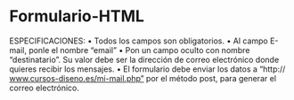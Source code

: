 # Formulario-HTML
ESPECIFICACIONES:
• Todos los campos son obligatorios.
• Al campo E-mail, ponle el nombre “email”
• Pon un campo oculto con nombre “destinatario”. Su valor debe ser la dirección de correo electrónico donde quieres recibir los mensajes.
• El formulario debe enviar los datos a “http:// www.cursos-diseno.es/mi-mail.php” por el método post, para generar el correo electrónico.
